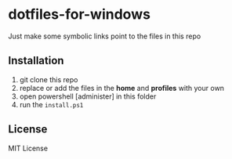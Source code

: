 # dotfiles-for-windows
Just make some symbolic links point to the files in this repo

## Installation
1. git clone this repo
2. replace or add the files in the **home** and **profiles** with your own
2. open powershell [administer] in this folder
2. run the `install.ps1`

## License
MIT License